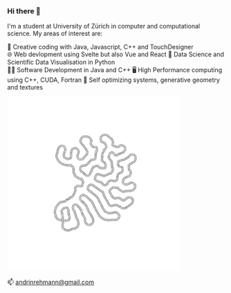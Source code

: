 ### Hi there 👋

I'm a student at University of Zürich in computer and computational science. My areas of interest are:

🎨 Creative coding with Java, Javascript, C++ and TouchDesigner  
🌐 Web devlopment using Svelte but also Vue and React
🤖 Data Science and Scientific Data Visualisation in Python  
👨‍💻 Software Development in Java and C++ 
🖥️ High Performance computing using C++, CUDA, Fortran
🎲 Self optimizing systems, generative geometry and textures  

<img src="./0926.png" alt="drawing" width="400"/>

📫 andrinrehmann@gmail.com

